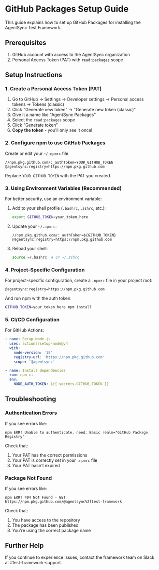 # GitHub Packages Setup Guide

This guide explains how to set up GitHub Packages for installing the AgentSync Test Framework.

## Prerequisites

1. GitHub account with access to the AgentSync organization
2. Personal Access Token (PAT) with `read:packages` scope

## Setup Instructions

### 1. Create a Personal Access Token (PAT)

1. Go to GitHub → Settings → Developer settings → Personal access tokens → Tokens (classic)
2. Click "Generate new token" → "Generate new token (classic)"
3. Give it a name like "AgentSync Packages"
4. Select the `read:packages` scope
5. Click "Generate token"
6. **Copy the token** - you'll only see it once!

### 2. Configure npm to use GitHub Packages

Create or edit your `~/.npmrc` file:

```
//npm.pkg.github.com/:_authToken=YOUR_GITHUB_TOKEN
@agentsync:registry=https://npm.pkg.github.com
```

Replace `YOUR_GITHUB_TOKEN` with the PAT you created.

### 3. Using Environment Variables (Recommended)

For better security, use an environment variable:

1. Add to your shell profile (`.bashrc`, `.zshrc`, etc.):
   ```bash
   export GITHUB_TOKEN=your_token_here
   ```

2. Update your `~/.npmrc`:
   ```
   //npm.pkg.github.com/:_authToken=${GITHUB_TOKEN}
   @agentsync:registry=https://npm.pkg.github.com
   ```

3. Reload your shell:
   ```bash
   source ~/.bashrc  # or ~/.zshrc
   ```

### 4. Project-Specific Configuration

For project-specific configuration, create a `.npmrc` file in your project root:

```
@agentsync:registry=https://npm.pkg.github.com
```

And run npm with the auth token:

```bash
GITHUB_TOKEN=your_token_here npm install
```

### 5. CI/CD Configuration

For GitHub Actions:

```yaml
- name: Setup Node.js
  uses: actions/setup-node@v4
  with:
    node-version: '18'
    registry-url: 'https://npm.pkg.github.com'
    scope: '@agentsync'

- name: Install dependencies
  run: npm ci
  env:
    NODE_AUTH_TOKEN: ${{ secrets.GITHUB_TOKEN }}
```

## Troubleshooting

### Authentication Errors

If you see errors like:
```
npm ERR! Unable to authenticate, need: Basic realm="GitHub Package Registry"
```

Check that:
1. Your PAT has the correct permissions
2. Your PAT is correctly set in your `.npmrc` file
3. Your PAT hasn't expired

### Package Not Found

If you see errors like:
```
npm ERR! 404 Not Found - GET https://npm.pkg.github.com/@agentsync%2ftest-framework
```

Check that:
1. You have access to the repository
2. The package has been published
3. You're using the correct package name

## Further Help

If you continue to experience issues, contact the framework team on Slack at #test-framework-support.